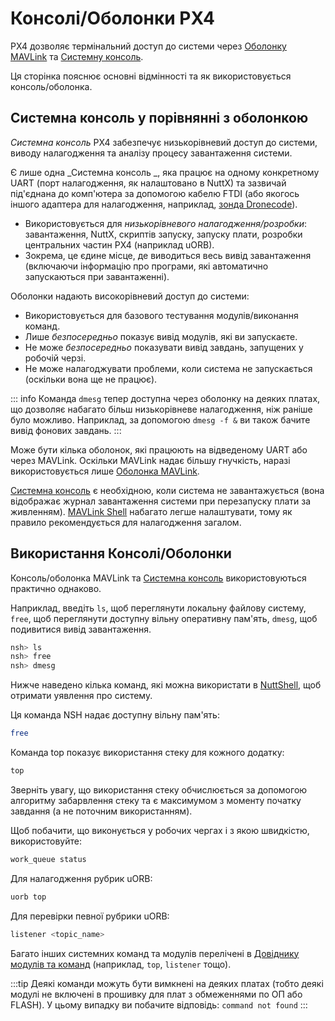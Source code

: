 # Консолі/Оболонки PX4

PX4 дозволяє термінальний доступ до системи через [Оболонку MAVLink](../debug/mavlink_shell.md) та [Системну консоль](../debug/system_console.md).

Ця сторінка пояснює основні відмінності та як використовується консоль/оболонка.

<a id="console_vs_shell"></a>

## Системна консоль у порівнянні з оболонкою

_Системна консоль_ PX4 забезпечує низькорівневий доступ до системи, виводу налагодження та аналізу процесу завантаження системи.

Є лише одна _Системна консоль _, яка працює на одному конкретному UART (порт налагодження, як налаштовано в NuttX) та зазвичай під'єднана до комп'ютера за допомогою кабелю FTDI (або якогось іншого адаптера для налагодження, наприклад, [зонда Dronecode](https://kb.zubax.com/display/MAINKB/Dronecode+Probe+documentation)).

- Використовується для _низькорівневого налагодження/розробки_: завантаження, NuttX, скриптів запуску, запуску плати, розробки центральних частин PX4 (наприклад uORB).
- Зокрема, це єдине місце, де виводиться весь вивід завантаження (включаючи інформацію про програми, які автоматично запускаються при завантаженні).

Оболонки надають високорівневий доступ до системи:

- Використовується для базового тестування модулів/виконання команд.
- Лише _безпосередньо_ показує вивід модулів, які ви запускаєте.
- Не може _безпосередньо_ показувати вивід завдань, запущених у робочій черзі.
- Не може налагоджувати проблеми, коли система не запускається (оскільки вона ще не працює).

::: info Команда `dmesg` тепер доступна через оболонку на деяких платах, що дозволяє набагато більш низькорівневе налагодження, ніж раніше було можливо. Наприклад, за допомогою `dmesg -f &` ви також бачите вивід фонових завдань.
:::

Може бути кілька оболонок, які працюють на відведеному UART або через MAVLink. Оскільки MAVLink надає більшу гнучкість, наразі використовується лише [Оболонка MAVLink](../debug/mavlink_shell.md).

[Системна консоль](../debug/system_console.md) є необхідною, коли система не завантажується (вона відображає журнал завантаження системи при перезапуску плати за живленням). [MAVLink Shell](../debug/mavlink_shell.md) набагато легше налаштувати, тому як правило рекомендується для налагодження загалом.

<a id="using_the_console"></a>

## Використання Консолі/Оболонки

Консоль/оболонка MAVLink та [Системна консоль](../debug/system_console.md) використовуються практично однаково.

Наприклад, введіть `ls`, щоб переглянути локальну файлову систему, `free`, щоб переглянути доступну вільну оперативну пам'ять, `dmesg`, щоб подивитися вивід завантаження.

```sh
nsh> ls
nsh> free
nsh> dmesg
```

Нижче наведено кілька команд, які можна використати в [NuttShell](https://cwiki.apache.org/confluence/pages/viewpage.action?pageId=139629410), щоб отримати уявлення про систему.

Ця команда NSH надає доступну вільну пам'ять:

```sh
free
```

Команда top показує використання стеку для кожного додатку:

```sh
top
```

Зверніть увагу, що використання стеку обчислюється за допомогою алгоритму забарвлення стеку та є максимумом з моменту початку завдання (а не поточним використанням).

Щоб побачити, що виконується у робочих чергах і з якою швидкістю, використовуйте:

```sh
work_queue status
```

Для налагодження рубрик uORB:

```sh
uorb top
```

Для перевірки певної рубрики uORB:

```sh
listener <topic_name>
```

Багато інших системних команд та модулів перелічені в [Довіднику модулів та команд](../modules/modules_main.md) (наприклад, `top`, `listener` тощо).

:::tip
Деякі команди можуть бути вимкнені на деяких платах (тобто деякі модулі не включені в прошивку для плат з обмеженнями по ОП або FLASH). У цьому випадку ви побачите відповідь: `command not found`
:::
